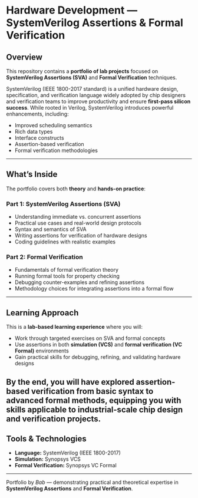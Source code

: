 # Hardware Development — SystemVerilog Assertions & Formal Verification

## Overview
This repository contains a **portfolio of lab projects** focused on **SystemVerilog Assertions (SVA)** and **Formal Verification** techniques.  

SystemVerilog (IEEE 1800-2017 standard) is a unified hardware design, specification, and verification language widely adopted by chip designers and verification teams to improve productivity and ensure **first-pass silicon success**. While rooted in Verilog, SystemVerilog introduces powerful enhancements, including:
- Improved scheduling semantics
- Rich data types
- Interface constructs
- Assertion-based verification
- Formal verification methodologies

---
## What’s Inside
The portfolio covers both **theory** and **hands-on practice**:

### **Part 1: SystemVerilog Assertions (SVA)**
- Understanding immediate vs. concurrent assertions  
- Practical use cases and real-world design protocols  
- Syntax and semantics of SVA  
- Writing assertions for verification of hardware designs  
- Coding guidelines with realistic examples

### **Part 2: Formal Verification**
- Fundamentals of formal verification theory  
- Running formal tools for property checking  
- Debugging counter-examples and refining assertions  
- Methodology choices for integrating assertions into a formal flow  

---

## Learning Approach
This is a **lab-based learning experience** where you will:
- Work through targeted exercises on SVA and formal concepts  
- Use assertions in both **simulation (VCS)** and **formal verification (VC Formal)** environments  
- Gain practical skills for debugging, refining, and validating hardware designs  

By the end, you will have explored **assertion-based verification** from basic syntax to advanced formal methods, equipping you with skills applicable to industrial-scale chip design and verification projects.
---
## Tools & Technologies
- **Language:** SystemVerilog (IEEE 1800-2017)  
- **Simulation:** Synopsys VCS  
- **Formal Verification:** Synopsys VC Formal

---
Portfolio by *Bab* — demonstrating practical and theoretical expertise in **SystemVerilog Assertions** and **Formal Verification**.

